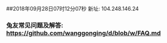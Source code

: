##2018年09月28日07时12分07秒 新址: 104.248.146.24
### 兔友常见问题及解答: https://github.com/wanggonging/d/blob/w/FAQ.md
